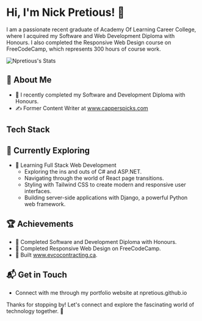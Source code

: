 # Hi, I'm Nick Pretious! 👋

I am a passionate recent graduate of Academy Of Learning Career College, where I acquired my Software and Web Development Diploma with Honours. I also completed the Responsive Web Design course on FreeCodeCamp, which represents 300 hours of course work.

![Npretious's Stats](https://github-readme-stats.vercel.app/api?username=Npretious&theme=vue-dark&show_icons=true&hide_border=true&count_private=true)

## 🚀 About Me

- 🔭 I recently completed my Software and Development Diploma with Honours.
- ✍️ Former Content Writer at www.capperspicks.com

## Tech Stack

## 🌱 Currently Exploring

- 🚀 Learning Full Stack Web Development
  - Exploring the ins and outs of C# and ASP.NET.
  - Navigating through the world of React page transitions.
  - Styling with Tailwind CSS to create modern and responsive user interfaces.
  - Building server-side applications with Django, a powerful Python web framework.

 ## 🏆 Achievements

- 🌟 Completed Software and Development Diploma with Honours.
- 🌟 Completed Responsive Web Design on FreeCodeCamp.
- 🌟 Built www.evcocontracting.ca.


## 📬 Get in Touch

- Connect with me through my portfolio website at npretious.github.io

Thanks for stopping by! Let's connect and explore the fascinating world of technology together. 🚀

